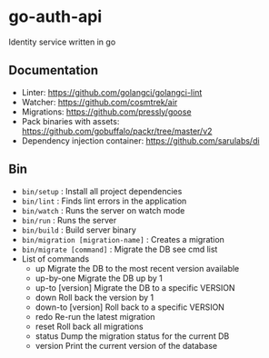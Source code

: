 # go-auth-api
Identity service written in go

## Documentation
- Linter: https://github.com/golangci/golangci-lint
- Watcher: https://github.com/cosmtrek/air
- Migrations: https://github.com/pressly/goose
- Pack binaries with assets: https://github.com/gobuffalo/packr/tree/master/v2
- Dependency injection container: https://github.com/sarulabs/di

## Bin
- ```bin/setup```                       : Install all project dependencies
- ```bin/lint```                        : Finds lint errors in the application
- ```bin/watch```                       : Runs the server on watch mode
- ```bin/run```                         : Runs the server
- ```bin/build```                       : Build server binary
- ```bin/migration [migration-name]```  : Creates a migration
- ```bin/migrate [command]```           : Migrate the DB see cmd list
- List of commands
    - up                   Migrate the DB to the most recent version available
    - up-by-one            Migrate the DB up by 1
    - up-to [version]        Migrate the DB to a specific VERSION
    - down                 Roll back the version by 1
    - down-to [version]     Roll back to a specific VERSION
    - redo                 Re-run the latest migration
    - reset                Roll back all migrations
    - status               Dump the migration status for the current DB
    - version              Print the current version of the database


